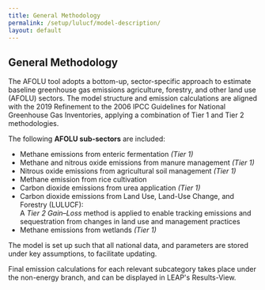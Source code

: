 ```yaml
---
title: General Methodology
permalink: /setup/lulucf/model-description/
layout: default
---
```

## General Methodology

The AFOLU tool adopts a bottom-up, sector-specific approach to estimate baseline greenhouse gas emissions  agriculture, forestry, and other land use (AFOLU) sectors. The model structure and emission calculations are aligned with the 2019 Refinement to the 2006 IPCC Guidelines for National Greenhouse Gas Inventories, applying a combination of Tier 1 and Tier 2 methodologies.

The following **AFOLU sub-sectors** are included:

- Methane emissions from enteric fermentation *(Tier 1)*
- Methane and nitrous oxide emissions from manure management *(Tier 1)*
- Nitrous oxide emissions from agricultural soil management *(Tier 1)*
- Methane emission from rice cultivation
- Carbon dioxide emissions from urea application *(Tier 1)*
- Carbon dioxide emissions from Land Use, Land-Use Change, and Forestry (LULUCF):  
  A *Tier 2 Gain–Loss* method is applied to enable tracking emissions and sequestration from changes in land use and management practices
- Methane emissions from wetlands *(Tier 1)*

  
The model is set up such that all national data, and parameters are stored under key assumptions, to facilitate updating.

Final emission calculations for each relevant subcategory takes place under the non-energy branch, and can be displayed in LEAP's Results-View.
